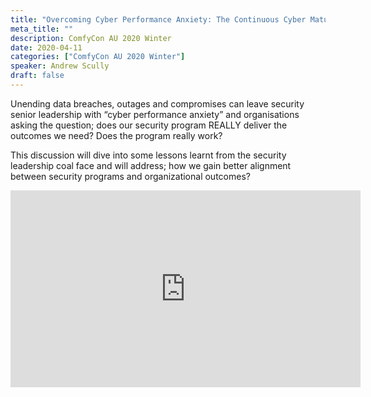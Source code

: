 ```yaml
---
title: "Overcoming Cyber Performance Anxiety: The Continuous Cyber Maturity Model"
meta_title: ""
description: ComfyCon AU 2020 Winter
date: 2020-04-11
categories: ["ComfyCon AU 2020 Winter"]
speaker: Andrew Scully
draft: false
---
```

Unending data breaches, outages and compromises can leave security senior leadership with “cyber performance anxiety” and organisations asking the question; does our security program REALLY deliver the outcomes we need? Does the program really work?

This discussion will dive into some lessons learnt from the security leadership coal face and will address; how we gain better alignment between security programs and organizational outcomes?

<iframe width="560" height="315" src="https://www.youtube.com/embed/bXmr6mepkm0?si=sAfsxiZJa50VqkGQ" title="YouTube video player" frameborder="0" allow="accelerometer; autoplay; clipboard-write; encrypted-media; gyroscope; picture-in-picture; web-share" allowfullscreen></iframe>
